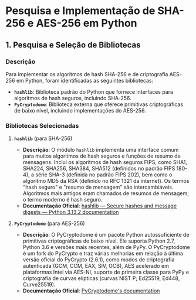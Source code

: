# Pesquisa e Implementação de SHA-256 e AES-256 em Python

## 1. Pesquisa e Seleção de Bibliotecas

### Descrição

Para implementar os algoritmos de hash SHA-256 e de criptografia AES-256 em Python, foram identificadas as seguintes bibliotecas:

- **`hashlib`**: Biblioteca padrão do Python que fornece interfaces para algoritmos de hash seguros, incluindo SHA-256.
- **`PyCryptodome`**: Biblioteca externa que oferece primitivas criptográficas de baixo nível, incluindo implementações do AES-256.

### Bibliotecas Selecionadas

1. **`hashlib`** (para SHA-256)
   - **Descrição**: O módulo `hashlib` implementa uma interface comum para muitos algoritmos de hash seguros e funções de resumo de mensagens. Inclui os algoritmos de hash seguros FIPS, como SHA1, SHA224, SHA256, SHA384, SHA512 (definidos no padrão FIPS 180-4), a série SHA-3 (definida no padrão FIPS 202), bem como o algoritmo MD5 da RSA (definido no RFC 1321 da internet). Os termos "hash seguro" e "resumo de mensagem" são intercambiáveis. Algoritmos mais antigos eram chamados de resumos de mensagem; o termo moderno é hash seguro.
   - **Documentação Oficial**: [hashlib — Secure hashes and message digests — Python 3.13.2 documentation](https://docs.python.org/3/library/hashlib.html)

2. **`PyCryptodome`** (para AES-256)
   - **Descrição**: O PyCryptodome é um pacote Python autossuficiente de primitivas criptográficas de baixo nível. Ele suporta Python 2.7, Python 3.6 e versões mais recentes, além de PyPy. O PyCryptodome é um fork do PyCrypto e traz várias melhorias em relação à última versão oficial do PyCrypto (2.6.1), como modos de criptografia autenticada (GCM, CCM, EAX, SIV, OCB), AES acelerado em plataformas Intel via AES-NI, suporte de primeira classe para PyPy e criptografia de curvas elípticas (curvas NIST P; Ed25519, Ed448, Curve25519).
   - **Documentação Oficial**: [PyCryptodome's documentation](https://pycryptodome.readthedocs.io/)

